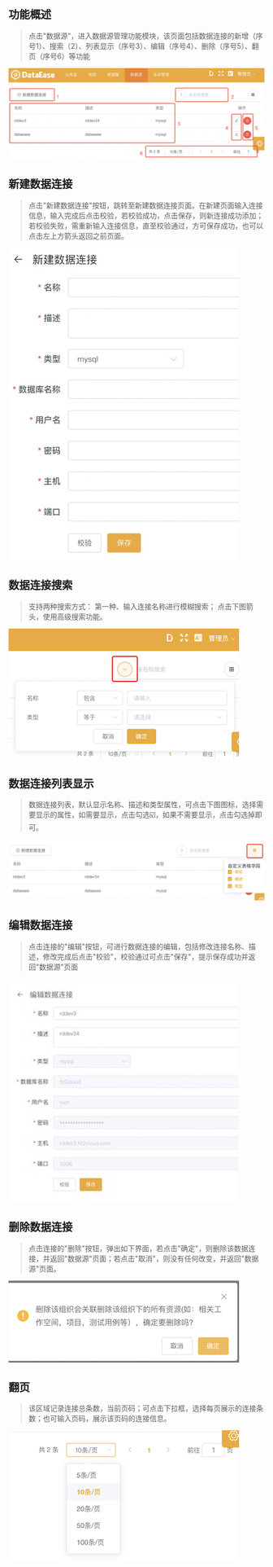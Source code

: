 ## 功能概述
> 点击"数据源"，进入数据源管理功能模块，该页面包括数据连接的新增（序号1）、搜索（2）、列表显示（序号3）、编辑（序号4）、删除（序号5）、翻页（序号6）等功能

 ![数据源](../img/datasource_configuration/数据源管理页面.png)

## 新建数据连接
> 点击"新建数据连接"按钮，跳转至新建数据连接页面。在新建页面输入连接信息，输入完成后点击校验，若校验成功，点击保存，则新连接成功添加；若校验失败，需重新输入连接信息，直至校验通过，方可保存成功，也可以点击左上方箭头返回之前页面。
 
![新建数据连接](../img/datasource_configuration/新增.jpeg)

## 数据连接搜索
> 支持两种搜索方式： 第一种、输入连接名称进行模糊搜索； 点击下图箭头，使用高级搜索功能。

![数据连接搜索](../img/datasource_configuration/搜索.png)

## 数据连接列表显示
> 数据连接列表，默认显示名称、描述和类型属性，可点击下图图标，选择需要显示的属性，如需要显示，点击勾选☑️，如果不需要显示，点击勾选掉即可。

![数据连接列表显示](../img/datasource_configuration/列表.png)

## 编辑数据连接
> 点击连接的"编辑"按钮，可进行数据连接的编辑，包括修改连接名称、描述，修改完成后点击"校验"，校验通过可点击"保存"，提示保存成功并返回"数据源"页面

![编辑数据连接](../img/datasource_configuration/编辑.jpeg)

## 删除数据连接
> 点击连接的"删除"按钮，弹出如下界面，若点击"确定"，则删除该数据连接，并返回"数据源"页面；若点击"取消"，则没有任何改变，并返回"数据源"页面。

![删除数据连接](../img/datasource_configuration/删除.png)

## 翻页
> 该区域记录连接总条数，当前页码；可点击下拉框，选择每页展示的连接条数；也可输入页码，展示该页码的连接信息。

![删除数据连接](../img/datasource_configuration/翻页.png)
